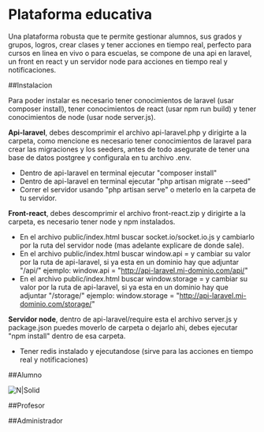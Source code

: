 # Plataforma educativa

Una plataforma robusta que te permite gestionar alumnos, sus grados y grupos, logros, crear clases y tener acciones en tiempo real, perfecto para cursos en linea en vivo o para escuelas, se compone de una api en laravel, un front en react y un servidor node para acciones en tiempo real y notificaciones.

##Instalacion

Para poder instalar es necesario tener conocimientos de laravel (usar composer install), tener conocimientos de react (usar npm run build) y tener conocimientos de node (usar node server.js).

**Api-laravel**, debes descomprimir el archivo api-laravel.php y dirigirte a la carpeta, como mencione es necesario tener conocimientos de laravel para crear las migraciones y los seeders, antes de todo asegurate de tener una base de datos postgree y configurala en tu archivo .env.

  - Dentro de api-laravel en terminal ejecutar "composer install"
  - Dentro de api-laravel en terminal ejecutar "php artisan migrate --seed"
  - Correr el servidor usando "php artisan serve" o meterlo en la carpeta de tu servidor.

**Front-react**, debes descomprimir el archivo front-react.zip y dirigirte a la carpeta, es necesario tener node y npm instalados.

- En el archivo public/index.html buscar socket.io/socket.io.js y cambiarlo por la ruta del servidor node (mas adelante explicare de donde sale).
- En el archivo public/index.html buscar window.api = y cambiar su valor por la ruta de api-laravel, si ya esta en un dominio hay que adjuntar "/api/" ejemplo: window.api = "http://api-laravel.mi-dominio.com/api/"
- En el archivo public/index.html buscar window.storage = y cambiar su valor por la ruta de api-laravel, si ya esta en un dominio hay que adjuntar "/storage/" ejemplo: window.storage = "http://api-laravel.mi-dominio.com/storage/"

**Servidor node**, dentro de api-laravel/require esta el archivo server.js y package.json puedes moverlo de carpeta o dejarlo ahi, debes ejecutar "npm install" dentro de esa carpeta.
- Tener redis instalado y ejecutandose (sirve para las acciones en tiempo real y notificaciones)

##Alumno

![N|Solid](https://cldup.com/dTxpPi9lDf.thumb.png)

##Profesor

##Administrador